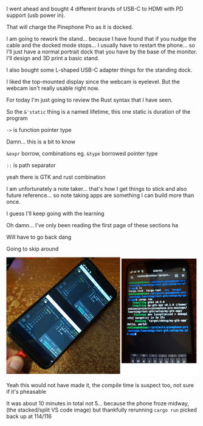 I went ahead and bought 4 different brands of USB-C to HDMI with PD support (usb power in).

That will charge the Pinephone Pro as it is docked.

I am going to rework the stand... because I have found that if you nudge the cable and the docked mode stops... I usually have to restart the phone... so I'll just have a normal portrait dock that you have by the base of the monitor. I'll design and 3D print a basic stand.

I also bought some L-shaped USB-C adapter things for the standing dock.

I liked the top-mounted display since the webcam is eyelevel. But the webcam isn't really usable right now.

For today I'm just going to review the Rust syntax that I have seen.

So the `&'static` thing is a named lifetime, this one static is duration of the program

`->` is function pointer type

Damn... this is a bit to know

`&expr` borrow, combinations eg. `&type` borrowed pointer type

`::` is path separator

yeah there is GTK and rust combination

I am unfortunately a note taker... that's how I get things to stick and also future reference... so note taking apps are something I can build more than once.

I guess I'll keep going with the learning

Oh damn... I've only been reading the first page of these sections ha

Will have to go back dang

Going to skip around

<img src="./images/ppp-probs.png"/>

Yeah this would not have made it, the compile time is suspect too, not sure if it's pheasable

It was about 10 minutes in total not 5... because the phone froze midway, (the stacked/split VS code image) but thankfully rerunning `cargo run` picked back up at 114/116